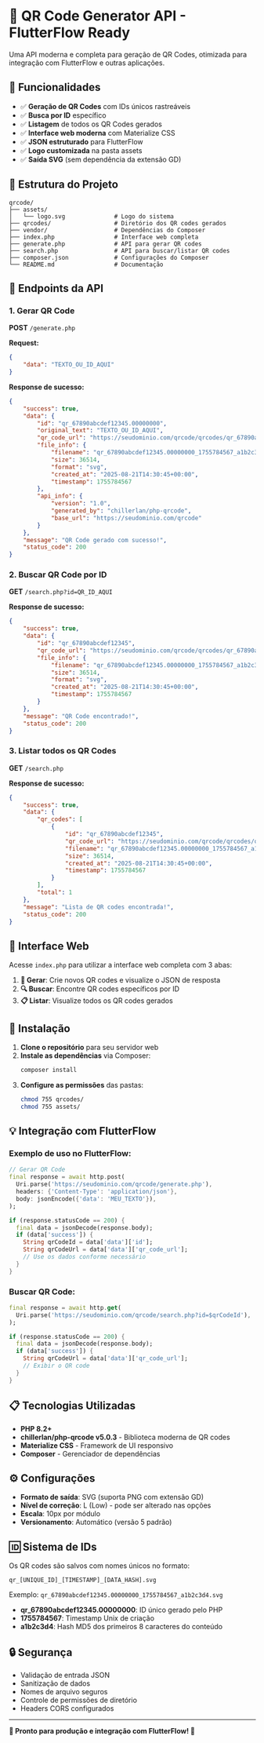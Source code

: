 # 🎯 QR Code Generator API - FlutterFlow Ready

Uma API moderna e completa para geração de QR Codes, otimizada para integração com FlutterFlow e outras aplicações.

## 🚀 Funcionalidades

- ✅ **Geração de QR Codes** com IDs únicos rastreáveis
- ✅ **Busca por ID** específico
- ✅ **Listagem** de todos os QR Codes gerados
- ✅ **Interface web moderna** com Materialize CSS
- ✅ **JSON estruturado** para FlutterFlow
- ✅ **Logo customizada** na pasta assets
- ✅ **Saída SVG** (sem dependência da extensão GD)

## 📂 Estrutura do Projeto

```
qrcode/
├── assets/
│   └── logo.svg              # Logo do sistema
├── qrcodes/                  # Diretório dos QR codes gerados
├── vendor/                   # Dependências do Composer
├── index.php                 # Interface web completa
├── generate.php              # API para gerar QR codes
├── search.php                # API para buscar/listar QR codes
├── composer.json             # Configurações do Composer
└── README.md                 # Documentação
```

## 🔗 Endpoints da API

### 1. **Gerar QR Code**
**POST** `/generate.php`

**Request:**
```json
{
    "data": "TEXTO_OU_ID_AQUI"
}
```

**Response de sucesso:**
```json
{
    "success": true,
    "data": {
        "id": "qr_67890abcdef12345.00000000",
        "original_text": "TEXTO_OU_ID_AQUI",
        "qr_code_url": "https://seudominio.com/qrcode/qrcodes/qr_67890abcdef12345.00000000_1755784567_a1b2c3d4.svg",
        "file_info": {
            "filename": "qr_67890abcdef12345.00000000_1755784567_a1b2c3d4.svg",
            "size": 36514,
            "format": "svg",
            "created_at": "2025-08-21T14:30:45+00:00",
            "timestamp": 1755784567
        },
        "api_info": {
            "version": "1.0",
            "generated_by": "chillerlan/php-qrcode",
            "base_url": "https://seudominio.com/qrcode"
        }
    },
    "message": "QR Code gerado com sucesso!",
    "status_code": 200
}
```

### 2. **Buscar QR Code por ID**
**GET** `/search.php?id=QR_ID_AQUI`

**Response de sucesso:**
```json
{
    "success": true,
    "data": {
        "id": "qr_67890abcdef12345",
        "qr_code_url": "https://seudominio.com/qrcode/qrcodes/qr_67890abcdef12345.00000000_1755784567_a1b2c3d4.svg",
        "file_info": {
            "filename": "qr_67890abcdef12345.00000000_1755784567_a1b2c3d4.svg",
            "size": 36514,
            "format": "svg",
            "created_at": "2025-08-21T14:30:45+00:00",
            "timestamp": 1755784567
        }
    },
    "message": "QR Code encontrado!",
    "status_code": 200
}
```

### 3. **Listar todos os QR Codes**
**GET** `/search.php`

**Response de sucesso:**
```json
{
    "success": true,
    "data": {
        "qr_codes": [
            {
                "id": "qr_67890abcdef12345",
                "qr_code_url": "https://seudominio.com/qrcode/qrcodes/qr_67890abcdef12345.00000000_1755784567_a1b2c3d4.svg",
                "filename": "qr_67890abcdef12345.00000000_1755784567_a1b2c3d4.svg",
                "size": 36514,
                "created_at": "2025-08-21T14:30:45+00:00",
                "timestamp": 1755784567
            }
        ],
        "total": 1
    },
    "message": "Lista de QR codes encontrada!",
    "status_code": 200
}
```

## 🎨 Interface Web

Acesse `index.php` para utilizar a interface web completa com 3 abas:

1. **📝 Gerar**: Crie novos QR codes e visualize o JSON de resposta
2. **🔍 Buscar**: Encontre QR codes específicos por ID
3. **📋 Listar**: Visualize todos os QR codes gerados

## 🔧 Instalação

1. **Clone o repositório** para seu servidor web
2. **Instale as dependências** via Composer:
   ```bash
   composer install
   ```
3. **Configure as permissões** das pastas:
   ```bash
   chmod 755 qrcodes/
   chmod 755 assets/
   ```

## 💡 Integração com FlutterFlow

### Exemplo de uso no FlutterFlow:

```dart
// Gerar QR Code
final response = await http.post(
  Uri.parse('https://seudominio.com/qrcode/generate.php'),
  headers: {'Content-Type': 'application/json'},
  body: jsonEncode({'data': 'MEU_TEXTO'}),
);

if (response.statusCode == 200) {
  final data = jsonDecode(response.body);
  if (data['success']) {
    String qrCodeId = data['data']['id'];
    String qrCodeUrl = data['data']['qr_code_url'];
    // Use os dados conforme necessário
  }
}
```

### Buscar QR Code:

```dart
final response = await http.get(
  Uri.parse('https://seudominio.com/qrcode/search.php?id=$qrCodeId'),
);

if (response.statusCode == 200) {
  final data = jsonDecode(response.body);
  if (data['success']) {
    String qrCodeUrl = data['data']['qr_code_url'];
    // Exibir o QR code
  }
}
```

## 📋 Tecnologias Utilizadas

- **PHP 8.2+** 
- **chillerlan/php-qrcode v5.0.3** - Biblioteca moderna de QR codes
- **Materialize CSS** - Framework de UI responsivo
- **Composer** - Gerenciador de dependências

## ⚙️ Configurações

- **Formato de saída**: SVG (suporta PNG com extensão GD)
- **Nível de correção**: L (Low) - pode ser alterado nas opções
- **Escala**: 10px por módulo
- **Versionamento**: Automático (versão 5 padrão)

## 🆔 Sistema de IDs

Os QR codes são salvos com nomes únicos no formato:
```
qr_[UNIQUE_ID]_[TIMESTAMP]_[DATA_HASH].svg
```

Exemplo: `qr_67890abcdef12345.00000000_1755784567_a1b2c3d4.svg`

- **qr_67890abcdef12345.00000000**: ID único gerado pelo PHP
- **1755784567**: Timestamp Unix de criação  
- **a1b2c3d4**: Hash MD5 dos primeiros 8 caracteres do conteúdo

## 🔒 Segurança

- Validação de entrada JSON
- Sanitização de dados
- Nomes de arquivo seguros
- Controle de permissões de diretório
- Headers CORS configurados

---

**🎯 Pronto para produção e integração com FlutterFlow! 🚀**
